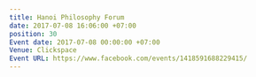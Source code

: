 ```yaml
---
title: Hanoi Philosophy Forum
date: 2017-07-08 16:06:00 +07:00
position: 30
Event date: 2017-07-08 00:00:00 +07:00
Venue: Clickspace
Event URL: https://www.facebook.com/events/1418591688229415/
---
```


